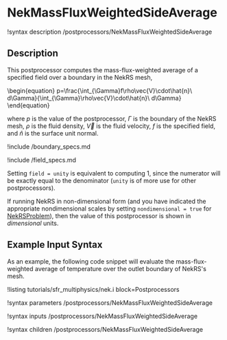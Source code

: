 # NekMassFluxWeightedSideAverage

!syntax description /postprocessors/NekMassFluxWeightedSideAverage

## Description

This postprocessor computes the mass-flux-weighted average of
a specified field over a boundary in the NekRS mesh,

\begin{equation}
p=\frac{\int_{\Gamma}f\rho\vec{V}\cdot\hat{n}\ d\Gamma}{\int_{\Gamma}\rho\vec{V}\cdot\hat{n}\ d\Gamma}
\end{equation}

where $p$ is the value of the postprocessor,
$\Gamma$ is the boundary of the NekRS mesh,
$\rho$ is the fluid density, $\vec{V}$ is the fluid velocity,
$f$ is the specified field,
and $\hat{n}$ is the surface unit normal.

!include /boundary_specs.md

!include /field_specs.md

Setting `field = unity` is equivalent to computing
1, since the numerator will be exactly equal to the denominator (`unity` is
of more use for other postprocessors).

If running NekRS in non-dimensional form (and you have indicated the
appropriate nondimensional scales by setting `nondimensional = true`
for [NekRSProblem](/problems/NekRSProblem.md)), then the value of this postprocessor
is shown in *dimensional* units.

## Example Input Syntax

As an example, the following code snippet will evaluate the mass-flux-weighted
average of temperature over the outlet boundary of NekRS's mesh.

!listing tutorials/sfr_multiphysics/nek.i
  block=Postprocessors

!syntax parameters /postprocessors/NekMassFluxWeightedSideAverage

!syntax inputs /postprocessors/NekMassFluxWeightedSideAverage

!syntax children /postprocessors/NekMassFluxWeightedSideAverage
